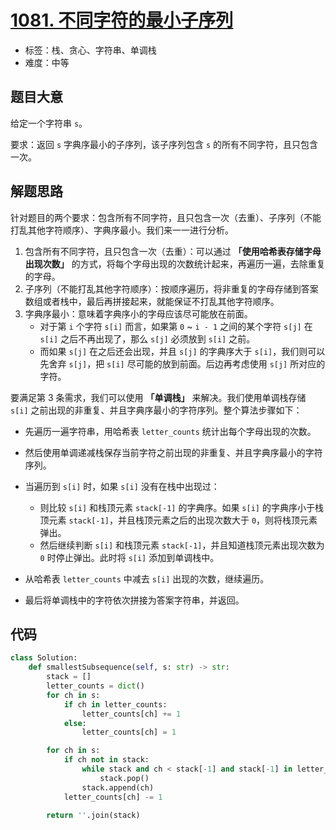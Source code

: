 # [1081. 不同字符的最小子序列](https://leetcode-cn.com/problems/smallest-subsequence-of-distinct-characters/)

- 标签：栈、贪心、字符串、单调栈
- 难度：中等

## 题目大意

给定一个字符串 `s`。

要求：返回 `s` 字典序最小的子序列，该子序列包含 `s` 的所有不同字符，且只包含一次。

## 解题思路

针对题目的两个要求：包含所有不同字符，且只包含一次（去重）、子序列（不能打乱其他字符顺序）、字典序最小。我们来一一进行分析。

1. 包含所有不同字符，且只包含一次（去重）：可以通过 **「使用哈希表存储字母出现次数」** 的方式，将每个字母出现的次数统计起来，再遍历一遍，去除重复的字母。
2. 子序列（不能打乱其他字符顺序）：按顺序遍历，将非重复的字母存储到答案数组或者栈中，最后再拼接起来，就能保证不打乱其他字符顺序。
3. 字典序最小：意味着字典序小的字母应该尽可能放在前面。
   - 对于第 `i` 个字符 `s[i]` 而言，如果第 `0` ~ `i - 1` 之间的某个字符 `s[j]` 在 `s[i]` 之后不再出现了，那么 `s[j]` 必须放到 `s[i]` 之前。
   - 而如果 `s[j]` 在之后还会出现，并且 `s[j]` 的字典序大于 `s[i]`，我们则可以先舍弃 `s[j]`，把 `s[i]` 尽可能的放到前面。后边再考虑使用 `s[j]` 所对应的字符。

要满足第 3 条需求，我们可以使用 **「单调栈」** 来解决。我们使用单调栈存储 `s[i]` 之前出现的非重复、并且字典序最小的字符序列。整个算法步骤如下：

- 先遍历一遍字符串，用哈希表 `letter_counts` 统计出每个字母出现的次数。
- 然后使用单调递减栈保存当前字符之前出现的非重复、并且字典序最小的字符序列。

- 当遍历到 `s[i]` 时，如果 `s[i]` 没有在栈中出现过：
  - 则比较 `s[i]` 和栈顶元素 `stack[-1]` 的字典序。如果 `s[i]` 的字典序小于栈顶元素 `stack[-1]`，并且栈顶元素之后的出现次数大于 `0`，则将栈顶元素弹出。
  - 然后继续判断 `s[i]` 和栈顶元素 `stack[-1]`，并且知道栈顶元素出现次数为 `0` 时停止弹出。此时将 `s[i]` 添加到单调栈中。
- 从哈希表 `letter_counts` 中减去 `s[i]` 出现的次数，继续遍历。
- 最后将单调栈中的字符依次拼接为答案字符串，并返回。

## 代码

```Python
class Solution:
    def smallestSubsequence(self, s: str) -> str:
        stack = []
        letter_counts = dict()
        for ch in s:
            if ch in letter_counts:
                letter_counts[ch] += 1
            else:
                letter_counts[ch] = 1

        for ch in s:
            if ch not in stack:
                while stack and ch < stack[-1] and stack[-1] in letter_counts and letter_counts[stack[-1]] > 0:
                    stack.pop()
                stack.append(ch)
            letter_counts[ch] -= 1

        return ''.join(stack)
```

